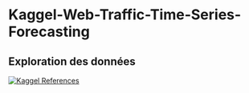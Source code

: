 # Kaggel-Web-Traffic-Time-Series-Forecasting


## Exploration des données

[![Kaggel References](https://kaggle2.blob.core.windows.net/competitions/kaggle/6768/logos/header.png)](https://www.kaggle.com/c/web-traffic-time-series-forecasting)
